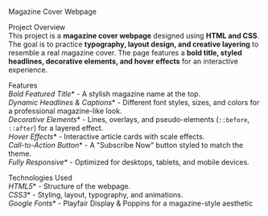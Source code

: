  Magazine Cover Webpage  

Project Overview  
This project is a **magazine cover webpage** designed using **HTML and CSS**. The goal is to practice **typography, layout design, and creative layering** to resemble a real magazine cover. The page features a **bold title, styled headlines, decorative elements, and hover effects** for an interactive experience.

Features  
*Bold Featured Title** - A stylish magazine name at the top.  
*Dynamic Headlines & Captions** - Different font styles, sizes, and colors for a professional magazine-like look.  
*Decorative Elements** - Lines, overlays, and pseudo-elements (`::before`, `::after`) for a layered effect.  
*Hover Effects** - Interactive article cards with scale effects.  
*Call-to-Action Button** - A "Subscribe Now" button styled to match the theme.  
*Fully Responsive** - Optimized for desktops, tablets, and mobile devices.  

 Technologies Used  
 *HTML5** - Structure of the webpage.  
 *CSS3** - Styling, layout, typography, and animations.  
 *Google Fonts** - Playfair Display & Poppins for a magazine-style aesthetic

